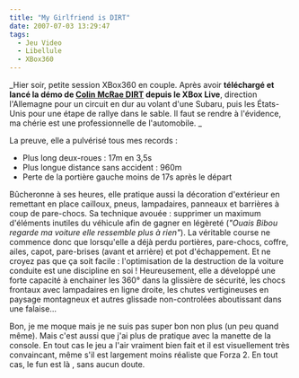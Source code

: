 ```yaml
---
title: "My Girlfriend is DIRT"
date: 2007-07-03 13:29:47
tags:
  - Jeu Video
  - Libellule
  - XBox360
---
```


_Hier soir, petite session XBox360 en couple. Après avoir **téléchargé et lancé la démo de [Colin McRae DIRT](http://www.codemasters.com/fr/?territory=French) depuis le XBox Live**, direction l'Allemagne pour un circuit en dur au volant d'une Subaru, puis les États-Unis pour une étape de rallye dans le sable. Il faut se rendre à l'évidence, ma chérie est une professionnelle de l'automobile. _

<!-- more -->

La preuve, elle a pulvérisé tous mes records&nbsp;:

*   Plus long deux-roues&nbsp;: 17m en 3,5s
*   Plus longue distance sans accident&nbsp;: 960m
*   Perte de la portière gauche moins de 17s après le départ

Bûcheronne à ses heures, elle pratique aussi la décoration d'extérieur en remettant en place cailloux, pneus, lampadaires, panneaux et barrières à coup de pare-chocs. Sa technique avouée&nbsp;: supprimer un maximum d'éléments inutiles du véhicule afin de gagner en légèreté (_"Ouais Bibou regarde ma voiture elle ressemble plus à rien"_). La véritable course ne commence donc que lorsqu'elle a déjà perdu portières, pare-chocs, coffre, ailes, capot, pare-brises (avant et arrière) et pot d'échappement.
Et ne croyez pas que ça soit facile&nbsp;: l'optimisation de la destruction de la voiture conduite est une discipline en soi&nbsp;! Heureusement, elle a développé une forte capacité à enchainer les 360° dans la glissière de sécurité, les chocs frontaux avec lampadaires en ligne droite, les chutes vertigineuses en paysage montagneux et autres glissade non-controlées aboutissant dans une falaise…

Bon, je me moque mais je ne suis pas super bon non plus (un peu quand même). Mais c'est aussi que j'ai plus de pratique avec la manette de la console. En tout cas le jeu a l'air vraiment bien fait et il est visuellement très convaincant, même s'il est largement moins réaliste que Forza 2\. En tout cas, le fun est là , sans aucun doute.